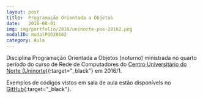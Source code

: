 ```yaml
---
layout: post
title:  Programação Orientada a Objetos
date:   2016-08-01
img: img/portfolio/2016/uninorte-poo-20162.png
modalID: modalPOO20162
category: Aula
---
```


Disciplina Programação Orientada a Objetos (noturno) ministrada no quarto período do curso de Rede de Computadores do [Centro Universitário do Norte (Uninorte)][uninorte]{:target="_black"} em 2016/1.

Exemplos de códigos vistos em sala de aula estão disponívels no [GitHub][poo-rcn04s1]{:target="_black"}.


[poo-rcn04s1]: https://github.com/orlewilson/poo-rcn04s1
[uninorte]: http://uninorte.com.br/
